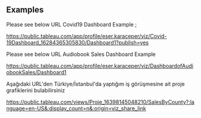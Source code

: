 ## Examples

Please see below URL Covid19 Dashboard Example ;

https://public.tableau.com/app/profile/eser.karaceper/viz/Covid-19Dashboard_16284365305830/Dashboard1?publish=yes

Please see below URL Audiobook Sales Dashboard Example

https://public.tableau.com/app/profile/eser.karaceper/viz/DashboardofAudiobookSales/Dashboard1

Aşağıdaki URL'den Türkiye/İstanbul'da yaptığım iş görüşmesine ait proje grafiklerini bulabilirsiniz

https://public.tableau.com/views/Proje_16398145048210/SalesByCounty?:language=en-US&:display_count=n&:origin=viz_share_link
